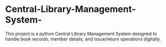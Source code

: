 # Central-Library-Management-System-
This project is a python  Central Library Management System designed to handle book records, member details, and issue/return operations digitally.
